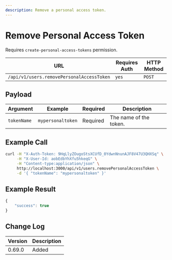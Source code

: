 ```yaml
---
description: Remove a personal access token.
---
```


# Remove Personal Access Token

Requires `create-personal-access-tokens` permission.

| URL                                       | Requires Auth | HTTP Method |
| ----------------------------------------- | ------------- | ----------- |
| `/api/v1/users.removePersonalAccessToken` | `yes`         | `POST`      |

## Payload

| Argument    | Example           | Required | Description            |
| ----------- | ----------------- | -------- | ---------------------- |
| `tokenName` | `mypersonaltoken` | Required | The name of the token. |

## Example Call

```bash
curl -H "X-Auth-Token: 9HqLlyZOugoStsXCUfD_0YdwnNnunAJF8V47U3QHXSq" \
     -H "X-User-Id: aobEdbYhXfu5hkeqG" \
     -H "Content-type:application/json" \
     http://localhost:3000/api/v1/users.removePersonalAccessToken \
     -d '{ "tokenName": "mypersonaltoken" }'
```

## Example Result

```javascript
{
    "success": true
}
```

## Change Log

| Version | Description |
| ------- | ----------- |
| 0.69.0  | Added       |
